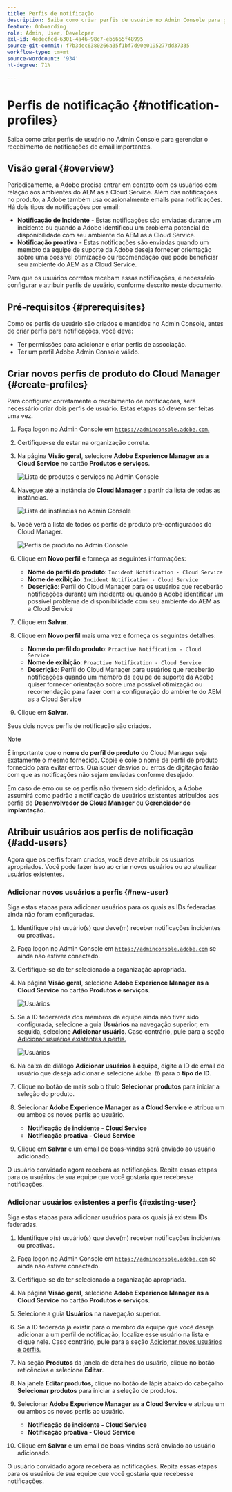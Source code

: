 ```yaml
---
title: Perfis de notificação
description: Saiba como criar perfis de usuário no Admin Console para gerenciar o recebimento de notificações de email importantes.
feature: Onboarding
role: Admin, User, Developer
exl-id: 4edecfcd-6301-4a46-98c7-eb5665f48995
source-git-commit: f7b3dec6380266a35f1bf7d90e0195277dd37335
workflow-type: tm+mt
source-wordcount: '934'
ht-degree: 71%

---
```



# Perfis de notificação {#notification-profiles}

Saiba como criar perfis de usuário no Admin Console para gerenciar o recebimento de notificações de email importantes.

## Visão geral {#overview}

Periodicamente, a Adobe precisa entrar em contato com os usuários com relação aos ambientes do AEM as a Cloud Service. Além das notificações no produto, a Adobe também usa ocasionalmente emails para notificações. Há dois tipos de notificações por email:

* **Notificação de Incidente** - Estas notificações são enviadas durante um incidente ou quando a Adobe identificou um problema potencial de disponibilidade com seu ambiente do AEM as a Cloud Service.
* **Notificação proativa** - Estas notificações são enviadas quando um membro da equipe de suporte da Adobe deseja fornecer orientação sobre uma possível otimização ou recomendação que pode beneficiar seu ambiente do AEM as a Cloud Service.

Para que os usuários corretos recebam essas notificações, é necessário configurar e atribuir perfis de usuário, conforme descrito neste documento.

## Pré-requisitos {#prerequisites}

Como os perfis de usuário são criados e mantidos no Admin Console, antes de criar perfis para notificações, você deve:

* Ter permissões para adicionar e criar perfis de associação.
* Ter um perfil Adobe Admin Console válido.

## Criar novos perfis de produto do Cloud Manager {#create-profiles}

Para configurar corretamente o recebimento de notificações, será necessário criar dois perfis de usuário. Estas etapas só devem ser feitas uma vez.

1. Faça logon no Admin Console em [`https://adminconsole.adobe.com`.](https://adminconsole.adobe.com)

1. Certifique-se de estar na organização correta.

1. Na página **Visão geral**, selecione **Adobe Experience Manager as a Cloud Service** no cartão **Produtos e serviços**.

   ![Lista de produtos e serviços na Admin Console](assets/products_services.png)

1. Navegue até a instância do **Cloud Manager** a partir da lista de todas as instâncias.

   ![Lista de instâncias no Admin Console](assets/cloud_manager_instance.png)

1. Você verá a lista de todos os perfis de produto pré-configurados do Cloud Manager.

   ![Perfis de produto no Admin Console](assets/cloud_manager_profiles.png)

1. Clique em **Novo perfil** e forneça as seguintes informações:

   * **Nome do perfil do produto**: `Incident Notification - Cloud Service`
   * **Nome de exibição**: `Incident Notification - Cloud Service`
   * **Descrição**: Perfil do Cloud Manager para os usuários que receberão notificações durante um incidente ou quando a Adobe identificar um possível problema de disponibilidade com seu ambiente do AEM as a Cloud Service

1. Clique em **Salvar**.

1. Clique em **Novo perfil** mais uma vez e forneça os seguintes detalhes:

   * **Nome do perfil do produto**: `Proactive Notification - Cloud Service`
   * **Nome de exibição**: `Proactive Notification - Cloud Service`
   * **Descrição**: Perfil do Cloud Manager para usuários que receberão notificações quando um membro da equipe de suporte da Adobe quiser fornecer orientação sobre uma possível otimização ou recomendação para fazer com a configuração do ambiente do AEM as a Cloud Service

1. Clique em **Salvar**.

Seus dois novos perfis de notificação são criados.

>[!NOTE]
>
>É importante que o **nome do perfil do produto** do Cloud Manager seja exatamente o mesmo fornecido. Copie e cole o nome de perfil de produto fornecido para evitar erros. Quaisquer desvios ou erros de digitação farão com que as notificações não sejam enviadas conforme desejado.
>
>Em caso de erro ou se os perfis não tiverem sido definidos, a Adobe assumirá como padrão a notificação de usuários existentes atribuídos aos perfis de **Desenvolvedor do Cloud Manager** ou **Gerenciador de implantação**.

## Atribuir usuários aos perfis de notificação {#add-users}

Agora que os perfis foram criados, você deve atribuir os usuários apropriados. Você pode fazer isso ao criar novos usuários ou ao atualizar usuários existentes.

### Adicionar novos usuários a perfis {#new-user}

Siga estas etapas para adicionar usuários para os quais as IDs federadas ainda não foram configuradas.

1. Identifique o(s) usuário(s) que deve(m) receber notificações incidentes ou proativas.

1. Faça logon no Admin Console em [`https://adminconsole.adobe.com`](https://adminconsole.adobe.com) se ainda não estiver conectado.

1. Certifique-se de ter selecionado a organização apropriada.

1. Na página **Visão geral**, selecione **Adobe Experience Manager as a Cloud Service** no cartão **Produtos e serviços**.

   ![Usuários](assets/product_services.png)

1. Se a ID federareda dos membros da equipe ainda não tiver sido configurada, selecione a guia **Usuários** na navegação superior, em seguida, selecione **Adicionar usuário**. Caso contrário, pule para a seção [Adicionar usuários existentes a perfis.](#existing-users)

   ![Usuários](assets/cloud_manager_add_user.png)

1. Na caixa de diálogo **Adicionar usuários à equipe**, digite a ID de email do usuário que deseja adicionar e selecione `Adobe ID` para o **tipo de ID**.

1. Clique no botão de mais sob o título **Selecionar produtos** para iniciar a seleção do produto.

1. Selecionar **Adobe Experience Manager as a Cloud Service** e atribua um ou ambos os novos perfis ao usuário.

   * **Notificação de incidente - Cloud Service**
   * **Notificação proativa - Cloud Service**

1. Clique em **Salvar** e um email de boas-vindas será enviado ao usuário adicionado.

O usuário convidado agora receberá as notificações. Repita essas etapas para os usuários de sua equipe que você gostaria que recebesse notificações.

### Adicionar usuários existentes a perfis {#existing-user}

Siga estas etapas para adicionar usuários para os quais já existem IDs federadas.

1. Identifique o(s) usuário(s) que deve(m) receber notificações incidentes ou proativas.

1. Faça logon no Admin Console em [`https://adminconsole.adobe.com`](https://adminconsole.adobe.com) se ainda não estiver conectado.

1. Certifique-se de ter selecionado a organização apropriada.

1. Na página **Visão geral**, selecione **Adobe Experience Manager as a Cloud Service** no cartão **Produtos e serviços**.

1. Selecione a guia **Usuários** na navegação superior.

1. Se a ID federada já existir para o membro da equipe que você deseja adicionar a um perfil de notificação, localize esse usuário na lista e clique nele. Caso contrário, pule para a seção [Adicionar novos usuários a perfis.](#add-user)

1. Na seção **Produtos** da janela de detalhes do usuário, clique no botão reticências e selecione **Editar**.

1. Na janela **Editar produtos**, clique no botão de lápis abaixo do cabeçalho **Selecionar produtos** para iniciar a seleção de produtos.

1. Selecionar **Adobe Experience Manager as a Cloud Service** e atribua um ou ambos os novos perfis ao usuário.

   * **Notificação de incidente - Cloud Service**
   * **Notificação proativa - Cloud Service**

1. Clique em **Salvar** e um email de boas-vindas será enviado ao usuário adicionado.

O usuário convidado agora receberá as notificações. Repita essas etapas para os usuários de sua equipe que você gostaria que recebesse notificações.
